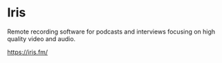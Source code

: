 # Iris
Remote recording software for podcasts and interviews focusing on high quality video and audio.

https://iris.fm/
